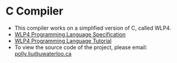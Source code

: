 # C Compiler

- This compiler works on a simplified version of C, called WLP4.
- [WLP4 Programming Language Specification](https://www.student.cs.uwaterloo.ca/~cs241/wlp4/WLP4.html)
- [WLP4 Programming Language Tutorial](https://www.student.cs.uwaterloo.ca/~cs241/wlp4/WLP4tutorial.html)
- To view the source code of the project, please email: polly.liu@uwaterloo.ca

